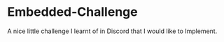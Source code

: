 # Embedded-Challenge
A nice little challenge I learnt of in Discord that I would like to Implement.
